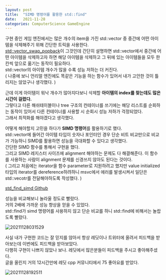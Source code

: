 ```yaml
---
layout: post
title:  "SIMD 명령어를 활용한 std::find"
date:   2021-11-28
categories: ComputerScience GameEngine
---
```


구현 중인 게임 엔진에서는 많은 개수의 item을 가진 std::vector 중 중간에 어떤 아이템을 삭제해주기 위해 간단한 트릭을 사용한다.       
[std::vector_swap_popback](https://github.com/SungJJinKang/vector_swap_popback)이 그것인데 간단히 설명하면 std::vector에서 중간에 어떤 아이템을 삭제하고자 하면 해당 아이템을 삭제하고 그 뒤에 있는 아이템들을 모두 한칸씩 앞으로 옮기는 동작이 필요하다.          
std::vector의 아이템 개수가 많을 수록 성능 저하는 더 커진다.         
( 나중에 보니 언리얼 엔진에도 똑같은 기능을 하는 함수가 있어서 내가 고안한 것이 틀리지는 않았구나 생각했다. )           

근데 이게 아이템이 워낙 개수가 많아지다보니 삭제할 **아이템의 index를 찾는데도 많은 시간이 걸렸다.**                      
그렇다고 다른 해쉬테이블이나 tree 구조의 컨테이너를 쓰기에는 해당 리스트를 순회하는 동작이 있어서 다른 컨테이너를 사용할 시 순회시 성능 저하가 걱정되었다.                
그래서 최적화를 해야겠다고 생각했다.             

어떻게 해야할지 고민을 하다가 **SIMD 명령어**를 활용하기로 했다.          
std::vector에 들어간 아이템 타입이 숫자나 포인터인 경우 단순 비트 비교만으로 비교가 가능하니 SIMD를 활용하면 성능을 극대화할 수 있다고 생각했다.          
간단한 SIMD 함수를 통해서 구현을 했다.           
그리고 SIMD 레지스터 사이즈에 alignment 해야하는 문제도 다 해결해준다. 이 함수를 사용하는 사람이 alignment 문제를 신경쓰지 않아도 된다는 것이다.             
( 그리고 처음에는 iterator을 함수 parameter로 지원하려고 했지만 value initialized 타입의 iterator를 dereference하려하니 msvc에서 에러를 발생시켜서 일단은 std::vecotr를 전달해야하도록 작성했다. )                        

[std_find_simd Github](https://github.com/SungJJinKang/std_find_simd)          

 
성능을 비교해보니 놀라울 정도로 빨랐다.         
거의 2배에 가까운 성능 향상을 얻을 수 있었다.       
std::find가 simd 명령어를 사용하지 않고 단순 비교를 하니 std::find에 비해서는 놀랍도록 빨랐다.          

![20211128031529](https://user-images.githubusercontent.com/33873804/143701373-1c8aafbe-6131-4538-9d60-5432b84cd87c.png)        


사실 내가 구현한 코드는 잘 믿지를 않아서 항상 레딧이나 트위터에 올려서 피드백을 받아보는데 이번에도 피드백을 받아보았다.           
다행히 구현이 나쁘지 않았나 보나. 레딧에서 많은분들이 피드백을 주시고 좋아해주셨다.             
글을 올린지 거의 12시간만에 레딧 cpp 커뮤니티에서 75 좋아요를 받았다.             

![20211128192511](https://user-images.githubusercontent.com/33873804/143764105-2868a8ef-b7d9-4fa5-a9b8-c2b53de45dd2.png)


           
